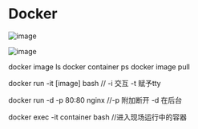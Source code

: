# Docker

![image](https://user-images.githubusercontent.com/63569149/170413151-de78af1c-103b-4540-8d04-8ccb779cc26a.png)


![image](https://user-images.githubusercontent.com/63569149/170414357-f618f886-3b70-41d3-a72c-1a5a667e9541.png)

docker image ls
docker container ps
docker image pull

docker run -it [image] bash // -i 交互 -t 赋予tty

docker run -d -p 80:80 nginx  //-p 附加断开  -d 在后台 

docker exec -it container bash  //进入现场运行中的容器

